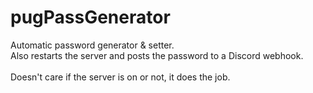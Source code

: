 # pugPassGenerator

Automatic password generator & setter.  
Also restarts the server and posts the password to a Discord webhook.  
<br>
Doesn't care if the server is on or not, it does the job.
